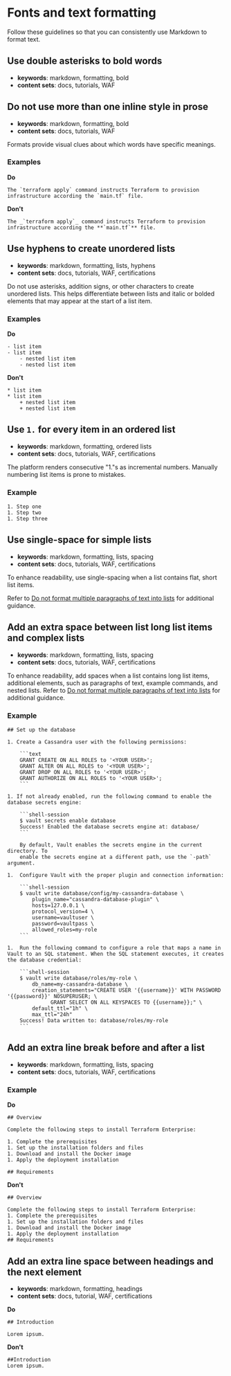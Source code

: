 # Fonts and text formatting

Follow these guidelines so that you can consistently use Markdown to format text.

## Use double asterisks to bold words

- **keywords**: markdown, formatting, bold
- **content sets**: docs, tutorials, WAF

## Do not use more than one inline style in prose

- **keywords**: markdown, formatting, bold
- **content sets**: docs, tutorials, WAF

Formats provide visual clues about which words have specific meanings. 

### Examples

**Do**

``The `terraform apply` command instructs Terraform to provision infrastructure according the `main.tf` file.``

**Don't**

``The _`terraform apply`_ command instructs Terraform to provision infrastructure according the **`main.tf`** file.``

## Use hyphens to create unordered lists

- **keywords**: markdown, formatting, lists, hyphens
- **content sets**: docs, tutorials, WAF, certifications

Do not use asterisks, addition signs, or other characters to create unordered lists. This helps differentiate between lists and italic or bolded elements that may appear at the start of a list item.

### Examples

**Do**

```
- list item
- list item
    - nested list item
    - nested list item
```

**Don't**

```
* list item
* list item
    + nested list item
    + nested list item
```

## Use `1.` for every item in an ordered list

- **keywords**: markdown, formatting, ordered lists 
- **content sets**: docs, tutorials, WAF, certifications

The platform renders consecutive "1."s as incremental numbers. Manually numbering list items is prone to mistakes.
  
### Example

```
1. Step one
1. Step two
1. Step three
```

## Use single-space for simple lists

- **keywords**: markdown, formatting, lists, spacing
- **content sets**: docs, tutorials, WAF, certifications

To enhance readability, use single-spacing when a list contains flat, short list items. 

Refer to [Do not format multiple paragraphs of text into lists](../general/content-organization.md#do-not-format-multiple-paragraphs-of-text-into-lists) for additional guidance.

## Add an extra space between list long list items and complex lists

- **keywords**: markdown, formatting, lists, spacing
- **content sets**: docs, tutorials, WAF, certifications

To enhance readability, add spaces when a list contains long list items, additional elements, such as paragraphs of text, example commands, and nested lists. Refer to [Do not format multiple paragraphs of text into lists](../general/content-organization.md#do-not-format-multiple-paragraphs-of-text-into-lists) for additional guidance.

### Example

````
## Set up the database

1. Create a Cassandra user with the following permissions:

    ```text
    GRANT CREATE ON ALL ROLES to '<YOUR USER>';
    GRANT ALTER ON ALL ROLES to '<YOUR USER>';
    GRANT DROP ON ALL ROLES to '<YOUR USER>';
    GRANT AUTHORIZE ON ALL ROLES to '<YOUR USER>';
    ```

1. If not already enabled, run the following command to enable the database secrets engine:

    ```shell-session
    $ vault secrets enable database
    Success! Enabled the database secrets engine at: database/
    ```

    By default, Vault enables the secrets engine in the current directory. To
    enable the secrets engine at a different path, use the `-path` argument.

1.  Configure Vault with the proper plugin and connection information:

    ```shell-session
    $ vault write database/config/my-cassandra-database \
        plugin_name="cassandra-database-plugin" \
        hosts=127.0.0.1 \
        protocol_version=4 \
        username=vaultuser \
        password=vaultpass \
        allowed_roles=my-role
    ```

1.  Run the following command to configure a role that maps a name in Vault to an SQL statement. When the SQL statement executes, it creates the database credential:

    ```shell-session
    $ vault write database/roles/my-role \
        db_name=my-cassandra-database \
        creation_statements="CREATE USER '{{username}}' WITH PASSWORD '{{password}}' NOSUPERUSER; \
              GRANT SELECT ON ALL KEYSPACES TO {{username}};" \
        default_ttl="1h" \
        max_ttl="24h"
    Success! Data written to: database/roles/my-role
    ```
````

## Add an extra line break before and after a list

- **keywords**: markdown, formatting, lists, spacing
- **content sets**: docs, tutorials, WAF, certifications

### Example

**Do**

```
## Overview

Complete the following steps to install Terraform Enterprise:

1. Complete the prerequisites
1. Set up the installation folders and files
1. Download and install the Docker image
1. Apply the deployment installation

## Requirements
```

**Don't**

```
## Overview

Complete the following steps to install Terraform Enterprise:
1. Complete the prerequisites
1. Set up the installation folders and files
1. Download and install the Docker image
1. Apply the deployment installation
## Requirements
```

## Add an extra line space between headings and the next element

- **keywords**: markdown, formatting, headings
- **content sets**: docs, tutorial, WAF, certifications

**Do**

```
## Introduction

Lorem ipsum.
```

**Don't**

```
##Introduction
Lorem ipsum.
```
